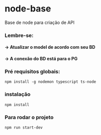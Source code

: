 # node-base
Base de node para criação de API

### Lembre-se:
#### -> Atualizar o model de acordo com seu BD
#### -> A conexão do BD está para o PG

### Pré requisitos globais:
`npm install -g nodemon typescript ts-node`

### instalação
`npm install`

### Para rodar o projeto
`npm run start-dev`